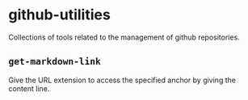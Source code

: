 # github-utilities

Collections of tools related to the management of github repositories.

## `get-markdown-link`

Give the URL extension to access the specified anchor by giving the content line.


